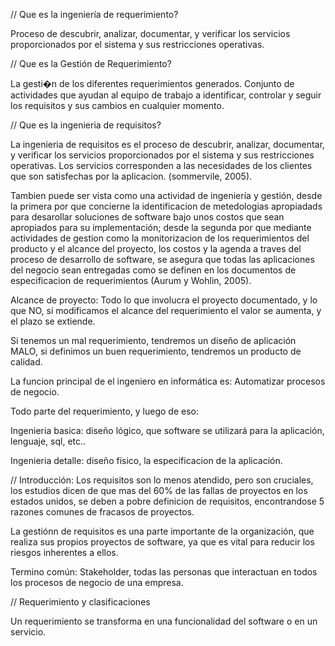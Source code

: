// Que es la ingeniería de requerimiento?

Proceso de descubrir, analizar, documentar, y verificar los servicios proporcionados por el sistema y sus restricciones operativas.

// Que es la Gestión de Requerimiento?

La gesti�n de los diferentes requerimientos generados.
Conjunto de actividades que ayudan al equipo de trabajo a identificar, controlar y seguir los requisitos y sus cambios en cualquier momento.

// Que es la ingenieria de requisitos?

La ingenieria de requisitos es el proceso de descubrir, analizar, documentar, y verificar los servicios proporcionados por el sistema y sus restricciones operativas. Los servicios corresponden a las necesidades de los clientes que son satisfechas por la aplicacion. (sommervile, 2005).

Tambien puede ser vista como una actividad de ingeniería y gestión, desde la primera por que concierne la identificacion de metedologias apropiadads para desarollar soluciones de software bajo unos costos que sean apropiados para su implementación; desde la segunda por que mediante actividades de gestion como la monitorizacion de los requerimientos del producto y el alcance del proyecto, los costos y la agenda a traves del proceso de desarrollo de software, se asegura que todas las aplicaciones del negocio sean entregadas como se definen en los documentos de especificacion de requerimientos (Aurum y Wohlin, 2005).

Alcance de proyecto: Todo lo que involucra el proyecto documentado, y lo que NO, si modificamos el alcance del requerimiento el valor se aumenta, y el plazo se extiende.

Si tenemos un mal requerimiento, tendremos un diseño de aplicación MALO, si definimos un buen requerimiento, tendremos un producto de calidad.

La funcion principal de el ingeniero en informática es:
Automatizar procesos de negocio.

Todo parte del requerimiento, y luego de eso:

Ingenieria basica: diseño lógico, que software se utilizará para la aplicación, lenguaje, sql, etc..

Ingenieria detalle: diseño fisico, la especificacion de la aplicación.

// Introducción:
Los requisitos son lo menos atendido, pero son cruciales, los estudios dicen de que mas del 60% de las fallas de proyectos en los estados unidos, se deben a pobre definicion de requisitos, encontrandose 5 razones comunes de fracasos de proyectos.

La gestiónn de requisitos es una parte importante de la organización, que realiza sus propios proyectos de software, ya que es vital para reducir los riesgos inherentes a ellos.

Termino común: Stakeholder, todas las personas que interactuan en todos los procesos de negocio de una empresa.

// Requerimiento y clasificaciones

Un requerimiento se transforma en una funcionalidad del software o en un servicio.
